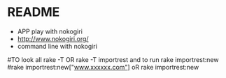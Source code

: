 # README

* APP  play with nokogiri
*	http://www.nokogiri.org/
*  command line with nokogiri

#TO look all rake  -T  OR rake -T importrest and to run rake importrest:new
#rake importrest:new["www.xxxxxx.com"] oR rake importrest:new
